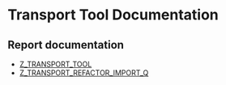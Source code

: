 # Transport Tool Documentation


## Report documentation
- [Z_TRANSPORT_TOOL](./reports/Z_TRANSPORT_TOOL.md)
- [Z_TRANSPORT_REFACTOR_IMPORT_Q](./reports/Z_TRANSPORT_REFACTOR_IMPORT_Q.md)

